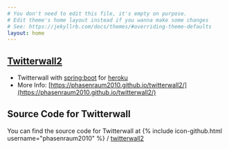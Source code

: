 ```yaml
---
# You don't need to edit this file, it's empty on purpose.
# Edit theme's home layout instead if you wanna make some changes
# See: https://jekyllrb.com/docs/themes/#overriding-theme-defaults
layout: home
---
```


## [Twitterwall2]( https://github.com/phasenraum2010/twitterwall2 )

+ Twitterwall with [spring:boot]( https://projects.spring.io/spring-boot/ ) for [heroku]( https://heroku.com )
+ More Info: [https://phasenraum2010.github.io/twitterwall2/](https://phasenraum2010.github.io/twitterwall2/)


## Source Code for Twitterwall

You can find the source code for Twitterwall at
{% include icon-github.html username="phasenraum2010" %} /
[twitterwall2](https://github.com/phasenraum2010/twitterwall2)









